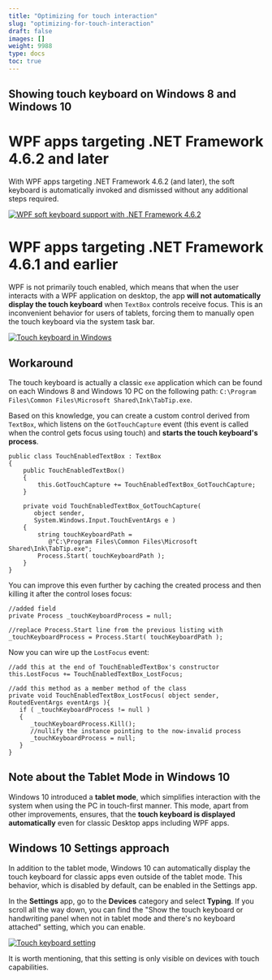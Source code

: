 ```yaml
---
title: "Optimizing for touch interaction"
slug: "optimizing-for-touch-interaction"
draft: false
images: []
weight: 9988
type: docs
toc: true
---
```


## Showing touch keyboard on Windows 8 and Windows 10

WPF apps targeting .NET Framework 4.6.2 and later
=
With WPF apps targeting .NET Framework 4.6.2 (and later), the soft keyboard is automatically invoked and dismissed without any additional steps required.

[![WPF soft keyboard support with .NET Framework 4.6.2][1]][1]

WPF apps targeting .NET Framework 4.6.1 and earlier
=

WPF is not primarily touch enabled, which means that when the user interacts with a WPF application on desktop, the app **will not automatically display the touch keyboard** when `TextBox` controls receive focus. This is an inconvenient behavior for users of tablets, forcing them to manually open the touch keyboard via the system task bar.

[![Touch keyboard in Windows][2]][2]

Workaround
--
The touch keyboard is actually a classic `exe` application which can be found on each Windows 8 and Windows 10 PC on the following path: `C:\Program Files\Common Files\Microsoft Shared\Ink\TabTip.exe`.

Based on this knowledge, you can create a custom control derived from `TextBox`, which listens on the `GotTouchCapture` event (this event is called when the control gets focus using touch) and **starts the touch keyboard's process**.

    public class TouchEnabledTextBox : TextBox
    {
        public TouchEnabledTextBox()
        {
            this.GotTouchCapture += TouchEnabledTextBox_GotTouchCapture;
        }
    
        private void TouchEnabledTextBox_GotTouchCapture(
           object sender, 
           System.Windows.Input.TouchEventArgs e )
        {
            string touchKeyboardPath =
               @"C:\Program Files\Common Files\Microsoft Shared\Ink\TabTip.exe";        
            Process.Start( touchKeyboardPath );
        }
    }

You can improve this even further by caching the created process and then killing it after the control loses focus:

    //added field
    private Process _touchKeyboardProcess = null;
     
    //replace Process.Start line from the previous listing with
    _touchKeyboardProcess = Process.Start( touchKeyboardPath );

Now you can wire up the `LostFocus` event:

    //add this at the end of TouchEnabledTextBox's constructor
    this.LostFocus += TouchEnabledTextBox_LostFocus;
    
    //add this method as a member method of the class
    private void TouchEnabledTextBox_LostFocus( object sender, RoutedEventArgs eventArgs ){
       if ( _touchKeyboardProcess != null ) 
       {
          _touchKeyboardProcess.Kill();
          //nullify the instance pointing to the now-invalid process
          _touchKeyboardProcess = null;
       }
    }

Note about the Tablet Mode in Windows 10
--
Windows 10 introduced a **tablet mode**, which simplifies interaction with the system when using the PC in touch-first manner. This mode, apart from other improvements, ensures, that the **touch keyboard is displayed automatically** even for classic Desktop apps including WPF apps.

Windows 10 Settings approach
--
In addition to the tablet mode, Windows 10 can automatically display the touch keyboard for classic apps even outside of the tablet mode. This behavior, which is disabled by default, can be enabled in the Settings app.

In the **Settings** app, go to the **Devices** category and select **Typing**. If you scroll all the way down, you can find the "Show the touch keyboard or handwriting panel when not in tablet mode and there's no keyboard attached" setting, which you can enable.

[![Touch keyboard setting][3]][3]

It is worth mentioning, that this setting is only visible on devices with touch capabilities.


  [1]: https://i.stack.imgur.com/m8jUb.gif
  [2]: http://i.stack.imgur.com/nFKN1.jpg
  [3]: http://i.stack.imgur.com/shZDg.png

